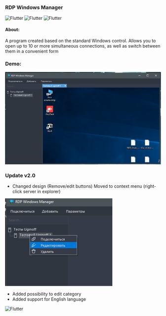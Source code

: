 ### RDP Windows Manager

![Flutter](https://img.shields.io/badge/CSharp-Windows_Forms-404040?style=for-the-badge&logo=CSharp) ![Flutter](https://img.shields.io/badge/CSharp-NET._Framework_4.8-404040?style=for-the-badge&logo=CSharp) ![Flutter](https://img.shields.io/badge/CSharp-Test_Version_2.0-404040)

#### About:
A program created based on the standard Windows control. 
Allows you to open up to 10 or more simultaneous connections, as well as switch between them in a convenient form

### Demo:

![](Assets/preview.png)

### Update v2.0

* Changed design (Remove/edit buttons) Moved to context menu (right-click server in explorer)

![](Assets/preview2.png)

* Added possibility to edit category
* Added support for English language


![Flutter](https://img.shields.io/badge/Download_build_(v_2.0)-404040?style=for-the-badge&logo=chrome)
